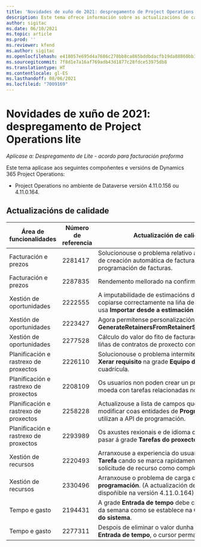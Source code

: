 ```yaml
---
title: 'Novidades de xuño de 2021: despregamento de Project Operations lite'
description: Este tema ofrece información sobre as actualizacións de calidade dispoñibles na versión de xuño de 2021 do despregamento de Project Operations lite.
author: sigitac
ms.date: 06/10/2021
ms.topic: article
ms.prod: ''
ms.reviewer: kfend
ms.author: sigitac
ms.openlocfilehash: e418057e695d4a7686c278bb8ca865bddbdacfb19da88860bb35dd39ab852091
ms.sourcegitcommit: 7f8d1e7a16af769adb43d1877c28fdce53975db8
ms.translationtype: HT
ms.contentlocale: gl-ES
ms.lasthandoff: 08/06/2021
ms.locfileid: "7009169"
---
```

# <a name="whats-new-june-2021---project-operations-lite-deployment"></a>Novidades de xuño de 2021: despregamento de Project Operations lite

_Aplícase a: Despregamento de Lite - acordo para facturación proforma_

Este tema aplícase aos seguintes compoñentes e versións de Dynamics 365 Project Operations:

  - Project Operations no ambiente de Dataverse versión 4.11.0.156 ou 4.11.0.164.

## <a name="quality-updates"></a>Actualizacións de calidade

| **Área de funcionalidades** | **Número de referencia** | **Actualización de calidade** |
| --- | --- | --- |
| Facturación e prezos | 2281417 | Solucionouse o problema relativo ao fallo da acción de creación automática de facturas a través da programación de facturas. |
| Facturación e prezos | 2287835 |   Rendemento mellorado na confirmación da factura. |
| Xestión de oportunidades | 2222555 | A imputabilidade de estimacións de material debe copiarse correctamente na liña de oferta cando se usa **Importar desde a estimación do proxecto**. |
| Xestión de oportunidades | 2223427 | Agora permítense personalizacións para a acción **GenerateRetainersFromRetainerScheduleOptions**. |
| Xestión de oportunidades | 2277528 | Cálculo do valor do fito de facturación fixa para liñas de contratos de proxecto con varios clientes. |
| Planificación e rastrexo de proxectos | 2226110 | Solucionouse o problema intermitente coa función **Xerar requisito** na grade **Equipo do proxecto** cuadrícula. |
| Planificación e rastrexo de proxectos | 2208109 | Os usuarios non poden crear un proxecto nunha moeda con tarefas relacionadas noutra moeda. |
| Planificación e rastrexo de proxectos | 2258228 | Actualizouse a lista de campos que se poden modificar coas entidades de **Programación** que utilizan a API de programación. |
| Planificación e rastrexo de proxectos | 2293989 | Os axustes rexionais e de idioma correctos deben pasar á grade **Tarefas do proxecto**.|
| Xestión de recursos | 2220493 | Arranxouse a experiencia do usuario na grade **Tarefa** cando se marca rapidamente unha solicitude de recurso como completa. |
| Xestión de recursos | 2330496 | Arranxouse o problema de carga do **Panel de programación**. (A actualización de calidade está dispoñible na versión 4.11.0.164) |
| Tempo e gasto | 2194431 | A grade **Entrada de tempo** debe cumprir o comezo da semana como se establece na **Configuración do sistema**. |
| Tempo e gasto | 2277311 | Despois de eliminar o valor dunha cela na grade **Entrada de tempo**, o cursor permanece na grade. |
